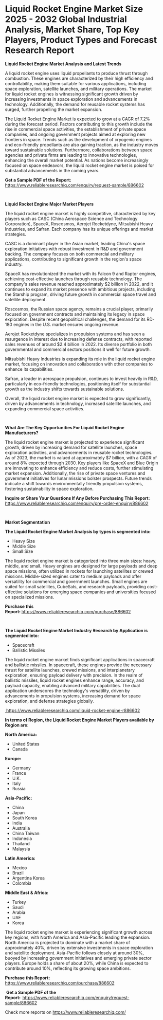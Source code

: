 <p><h1>Liquid Rocket Engine Market Size 2025 - 2032 Global Industrial Analysis, Market Share, Top Key Players, Product Types and Forecast Research Report</h1></p><p><strong>Liquid Rocket Engine Market Analysis and Latest Trends</strong></p>
<p><p>A liquid rocket engine uses liquid propellants to produce thrust through combustion. These engines are characterized by their high efficiency and controllability, making them suitable for various applications, including space exploration, satellite launches, and military operations. The market for liquid rocket engines is witnessing significant growth driven by increasing investments in space exploration and advancements in technology. Additionally, the demand for reusable rocket systems has surged, further propelling the market expansion.</p><p>The Liquid Rocket Engine Market is expected to grow at a CAGR of 7.2% during the forecast period. Factors contributing to this growth include the rise in commercial space activities, the establishment of private space companies, and ongoing government projects aimed at exploring new frontiers in space. Trends such as the development of cryogenic engines and eco-friendly propellants are also gaining traction, as the industry moves toward sustainable solutions. Furthermore, collaborations between space agencies and private firms are leading to innovative technologies, enhancing the overall market potential. As nations become increasingly focused on space endeavors, the liquid rocket engine market is poised for substantial advancements in the coming years.</p></p>
<p><strong>Get a Sample PDF of the Report:&nbsp;</strong> <a href="https://www.reliableresearchiq.com/enquiry/request-sample/886602?utm_campaign=3103&utm_medium=2&utm_source=Github&utm_content=ia&utm_term=08042025&utm_id=liquid-rocket-engine">https://www.reliableresearchiq.com/enquiry/request-sample/886602</a></p>
<p>&nbsp;</p>
<p><strong>Liquid Rocket Engine Major Market Players</strong></p>
<p><p>The liquid rocket engine market is highly competitive, characterized by key players such as CASC (China Aerospace Science and Technology Corporation), SpaceX, Roscosmos, Aerojet Rocketdyne, Mitsubishi Heavy Industries, and Safran. Each company has its unique offerings and market strategies.</p><p>CASC is a dominant player in the Asian market, leading China's space exploration initiatives with robust investment in R&D and government backing. The company focuses on both commercial and military applications, contributing to significant growth in the region's space industry.</p><p>SpaceX has revolutionized the market with its Falcon 9 and Raptor engines, achieving cost-effective launches through reusable technology. The company's sales revenue reached approximately $2 billion in 2022, and it continues to expand its market presence with ambitious projects, including the Starship program, driving future growth in commercial space travel and satellite deployment.</p><p>Roscosmos, the Russian space agency, remains a crucial player, primarily focused on government contracts and maintaining its legacy in space exploration. Despite recent geopolitical challenges, the demand for its RD-180 engines in the U.S. market ensures ongoing revenue.</p><p>Aerojet Rocketdyne specializes in propulsion systems and has seen a resurgence in interest due to increasing defense contracts, with reported sales revenues of around $2.4 billion in 2022. Its diverse portfolio in both governmental and commercial sectors positions it well for future growth.</p><p>Mitsubishi Heavy Industries is expanding its role in the liquid rocket engine market, focusing on innovation and collaboration with other companies to enhance its capabilities.</p><p>Safran, a leader in aerospace propulsion, continues to invest heavily in R&D, particularly in eco-friendly technologies, positioning itself for substantial growth as the industry shifts towards sustainable solutions.</p><p>Overall, the liquid rocket engine market is expected to grow significantly, driven by advancements in technology, increased satellite launches, and expanding commercial space activities.</p></p>
<p>&nbsp;</p>
<p><strong>What Are The Key Opportunities For Liquid Rocket Engine Manufacturers?</strong></p>
<p><p>The liquid rocket engine market is projected to experience significant growth, driven by increasing demand for satellite launches, space exploration activities, and advancements in reusable rocket technologies. As of 2023, the market is valued at approximately $7 billion, with a CAGR of around 8% expected through 2030. Key players like SpaceX and Blue Origin are innovating to enhance efficiency and reduce costs, further stimulating market expansion. Additionally, the rise of private space ventures and government initiatives for lunar missions bolster prospects. Future trends indicate a shift towards environmentally friendly propulsion systems, fostering sustainability in space exploration.</p></p>
<p><strong>Inquire or Share Your Questions If Any Before Purchasing This Report:</strong> <a href="https://www.reliableresearchiq.com/enquiry/pre-order-enquiry/886602?utm_campaign=3103&utm_medium=2&utm_source=Github&utm_content=ia&utm_term=08042025&utm_id=liquid-rocket-engine">https://www.reliableresearchiq.com/enquiry/pre-order-enquiry/886602</a></p>
<p>&nbsp;</p>
<p><strong>Market Segmentation</strong></p>
<p><strong>The Liquid Rocket Engine Market Analysis by types is segmented into:</strong></p>
<p><ul><li>Heavy Size</li><li>Middle Size</li><li>Small Size</li></ul></p>
<p><p>The liquid rocket engine market is categorized into three main sizes: heavy, middle, and small. Heavy engines are designed for large payloads and deep space missions, often utilized in rockets for launching satellites or crewed missions. Middle-sized engines cater to medium payloads and offer versatility for commercial and government launches. Small engines are suited for small satellites, CubeSats, and research payloads, providing cost-effective solutions for emerging space companies and universities focused on specialized missions.</p></p>
<p><strong>Purchase this Report:&nbsp;</strong><a href="https://www.reliableresearchiq.com/purchase/886602?utm_campaign=3103&utm_medium=2&utm_source=Github&utm_content=ia&utm_term=08042025&utm_id=liquid-rocket-engine">https://www.reliableresearchiq.com/purchase/886602</a></p>
<p>&nbsp;</p>
<p><strong>The Liquid Rocket Engine Market Industry Research by Application is segmented into:</strong></p>
<p><ul><li>Spacecraft</li><li>Ballistic Missiles</li></ul></p>
<p><p>The liquid rocket engine market finds significant applications in spacecraft and ballistic missiles. In spacecraft, these engines provide the necessary thrust for satellite launches, crewed missions, and interplanetary exploration, ensuring payload delivery with precision. In the realm of ballistic missiles, liquid rocket engines enhance range, accuracy, and payload capacity, enabling advanced military capabilities. The dual application underscores the technology's versatility, driven by advancements in propulsion systems, increasing demand for space exploration, and defense strategies globally.</p></p>
<p><a href="https://www.reliableresearchiq.com/liquid-rocket-engine-r886602?utm_campaign=3103&utm_medium=2&utm_source=Github&utm_content=ia&utm_term=08042025&utm_id=liquid-rocket-engine">&nbsp;https://www.reliableresearchiq.com/liquid-rocket-engine-r886602</a></p>
<p><strong>In terms of Region, the Liquid Rocket Engine Market Players available by Region are:</strong></p>
<p>
    <p> <strong> North America: </strong>
        <ul>
            <li>United States</li>
            <li>Canada</li>
        </ul>
        </p> 
    <p> <strong> Europe: </strong>
        <ul>
            <li>Germany</li>
            <li>France</li>
            <li>U.K.</li>
            <li>Italy</li>
            <li>Russia</li>
        </ul>
        </p> 
    <p> <strong> Asia-Pacific: </strong>
        <ul>
            <li>China</li>
            <li>Japan</li>
            <li>South Korea</li>
            <li>India</li>
            <li>Australia</li>
            <li>China Taiwan</li>
            <li>Indonesia</li>
            <li>Thailand</li>
            <li>Malaysia</li>
        </ul>
        </p> 
    <p> <strong> Latin America: </strong>
        <ul>
            <li>Mexico</li>
            <li>Brazil</li>
            <li>Argentina Korea</li>
            <li>Colombia</li>
        </ul>
        </p> 
    <p> <strong> Middle East & Africa: </strong>
        <ul>
            <li>Turkey</li>
            <li>Saudi</li>
            <li>Arabia</li>
            <li>UAE</li>
            <li>Korea</li>
        </ul>
    </p>
    </p>
<p><p>The liquid rocket engine market is experiencing significant growth across key regions, with North America and Asia-Pacific leading the expansion. North America is projected to dominate with a market share of approximately 40%, driven by extensive investments in space exploration and satellite deployment. Asia-Pacific follows closely at around 30%, buoyed by increasing government initiatives and emerging private sector players. Europe holds a share of about 20%, while China is expected to contribute around 10%, reflecting its growing space ambitions.</p></p>
<p><strong>Purchase this Report: </strong><a href="https://www.reliableresearchiq.com/purchase/886602?utm_campaign=3103&utm_medium=2&utm_source=Github&utm_content=ia&utm_term=08042025&utm_id=liquid-rocket-engine">https://www.reliableresearchiq.com/purchase/886602</a></p>
<p>&nbsp;<strong>Get a Sample PDF of the Report:&nbsp;&nbsp;</strong><a href="https://www.reliableresearchiq.com/enquiry/request-sample/886602?utm_campaign=3103&utm_medium=2&utm_source=Github&utm_content=ia&utm_term=08042025&utm_id=liquid-rocket-engine">https://www.reliableresearchiq.com/enquiry/request-sample/886602</a></p>
<p><strong></strong></p>
<p>Check more reports on <a href="https://www.reliableresearchiq.com/?utm_campaign=3103&utm_medium=2&utm_source=Github&utm_content=ia&utm_term=08042025&utm_id=liquid-rocket-engine">https://www.reliableresearchiq.com/</a></p>